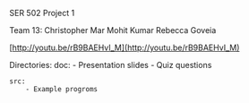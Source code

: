 SER 502 Project 1

Team 13:
	Christopher Mar
	Mohit Kumar
	Rebecca Goveia

[http://youtu.be/rB9BAEHvI_M](http://youtu.be/rB9BAEHvI_M)

Directories:
	doc:
		- Presentation slides
		- Quiz questions
		
	src:
		- Example progroms 